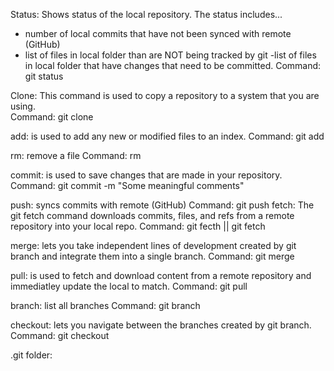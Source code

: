 Status: Shows status of the local repository. The status includes...
- number of local commits that have not been synced with remote (GitHub)
- list of files in local folder than are NOT being tracked by git 
-list of files in local folder that have changes that need to be committed. 
Command: git status 

Clone: This command is used to copy a repository to a system that you are using.  
Command: git clone <URL>

add: is used to add any new or modified files to an index. 
Command: git add <filename> 

rm: remove a file 
Command: rm <filename> 

commit: is used to save changes that are made in your repository. 
Command: git commit -m "Some meaningful comments" 

push: syncs commits with remote (GitHub)
Command: git push 
fetch: The git fetch command downloads commits, files, and refs from a remote repository into your local repo. 
Command: git fecth <remote> || git fetch <remote> <branch> 

merge: lets you take independent lines of development created by git branch and integrate them into a single branch.
Command: git merge 

pull: is used to fetch and download content from a remote repository and immediatley update the local to match. 
Command: git pull <remote> 

branch: list all branches 
Command: git branch 

checkout: lets you navigate between the branches created by git branch. 
Command: git checkout <branch name>

.git folder: 

